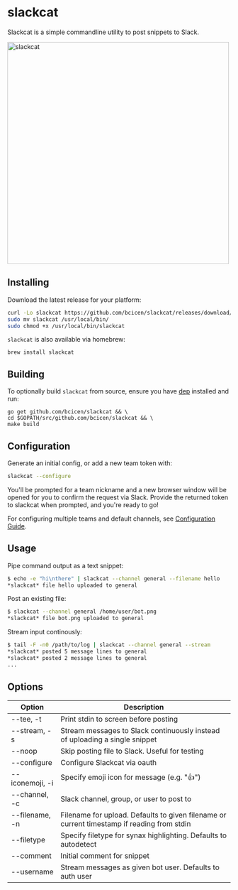 # slackcat
Slackcat is a simple commandline utility to post snippets to Slack.


  <img width="500px" src="https://raw.githubusercontent.com/bcicen/slackcat/master/demo.gif" alt="slackcat"/>


## Installing
Download the latest release for your platform:

```bash
curl -Lo slackcat https://github.com/bcicen/slackcat/releases/download/v1.5/slackcat-1.5-$(uname -s)-amd64
sudo mv slackcat /usr/local/bin/
sudo chmod +x /usr/local/bin/slackcat
```

`slackcat` is also available via homebrew:
```brew
brew install slackcat
```

## Building
To optionally build `slackcat` from source, ensure you have [dep](https://github.com/golang/dep) installed and run:
```
go get github.com/bcicen/slackcat && \
cd $GOPATH/src/github.com/bcicen/slackcat && \
make build
```

## Configuration

Generate an initial config, or add a new team token with:
```bash
slackcat --configure
```
You'll be prompted for a team nickname and a new browser window will be opened for you to confirm the request via Slack. Provide the returned token to slackcat when prompted, and you're ready to go!

For configuring multiple teams and default channels, see [Configuration Guide](https://github.com/bcicen/slackcat/blob/master/docs/configuration-guide.md).

## Usage
Pipe command output as a text snippet:
```bash
$ echo -e "hi\nthere" | slackcat --channel general --filename hello
*slackcat* file hello uploaded to general
```

Post an existing file:
```bash
$ slackcat --channel general /home/user/bot.png
*slackcat* file bot.png uploaded to general
```

Stream input continously:
```bash
$ tail -F -n0 /path/to/log | slackcat --channel general --stream
*slackcat* posted 5 message lines to general
*slackcat* posted 2 message lines to general
...
```

## Options

Option | Description
--- | ---
--tee, -t | Print stdin to screen before posting
--stream, -s | Stream messages to Slack continuously instead of uploading a single snippet
--noop | Skip posting file to Slack. Useful for testing
--configure | Configure Slackcat via oauth
--iconemoji, -i | Specify emoji icon for message (e.g. ":+1:")
--channel, -c | Slack channel, group, or user to post to
--filename, -n | Filename for upload. Defaults to given filename or current timestamp if reading from stdin
--filetype | Specify filetype for synax highlighting. Defaults to autodetect
--comment | Initial comment for snippet
--username | Stream messages as given bot user. Defaults to auth user
